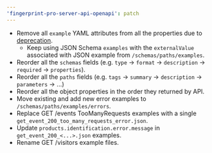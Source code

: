 ```yaml
---
'fingerprint-pro-server-api-openapi': patch
---
```


- Remove all `example` YAML attributes from all the properties due to [deprecation](https://spec.openapis.org/oas/v3.1.0#fixed-fields-19).
  - Keep using JSON Schema `examples` with the `externalValue` associated with JSON example from `/schemas/paths/examples`.
- Reorder all the `schemas` fields (e.g. `type` -> `format` -> `description` -> `required` -> `properties`).
- Reorder all the `paths` fields (e.g. `tags` -> `summary` -> `description` -> `parameters` -> ...)
- Reorder all the object properties in the order they returned by API.
- Move existing and add new error examples to `/schemas/paths/examples/errors`.
- Replace GET /events TooManyRequests examples with a single `get_event_200_too_many_requests_error.json`.
- Update `products.identification.error.message` in `get_event_200_<...>.json` examples.
- Rename GET /visitors example files.